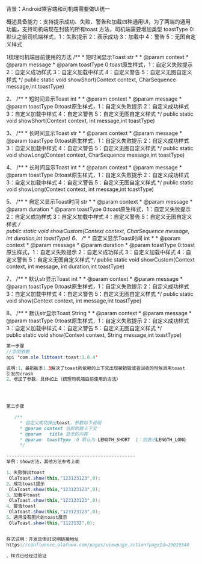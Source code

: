 背景：Android乘客端和司机端需要做UI统一

概述具备能力：支持提示成功、失败、警告和加载四种通用UI，为了两端的通用功能，支持司机端现在封装的所有toast
方法，司机端需要增加类型
toastType 0:默认之前司机端样式，1：失败提示 2：表示成功 3：加载中 4：警告 5：无图自定义样式

1梳理司机端目前使用的方法
    /**
     * 短时间显示Toast str
     *
     * @param context
     * @param message
     * @param toastType 0:toast原生样式，1：自定义失败提示 2：自定义成功样式 3：自定义加载中样式 4：自定义警告 5：自定义无图自定义样式
     */
    public static void showShort(Context context, CharSequence message,int toastType)


2、   /**
       * 短时间显示Toast int
       *
       * @param context
       * @param message
       * @param toastType 0:toast原生样式，1：自定义失败提示 2：自定义成功样式 3：自定义加载中样式 4：自定义警告 5：自定义无图自定义样式
       */
      public static void showShort(Context context, int message,int toastType)

3、   /**
       * 长时间显示Toast str
       *
       * @param context
       * @param message
       * @param toastType 0:toast原生样式，1：自定义失败提示 2：自定义成功样式 3：自定义加载中样式 4：自定义警告 5：自定义无图自定义样式
       */
      public static void showLong(Context context, CharSequence message,int toastType)

4、   /**
       * 长时间显示Toast int
       *
       * @param context
       * @param message
       * @param toastType 0:toast原生样式，1：自定义失败提示 2：自定义成功样式 3：自定义加载中样式 4：自定义警告 5：自定义无图自定义样式
       */
      public static void showLong(Context context, int message,int toastType)

5、   /**
       * 自定义显示Toast时间 str
       *
       * @param context
       * @param message
       * @param duration
       * @param toastType 0:toast原生样式，1：自定义失败提示 2：自定义成功样式 3：自定义加载中样式 4：自定义警告 5：自定义无图自定义样式
       */<br>
      public static void showCustom(Context context, CharSequence message, int duration,int toastType)
6、   /**
       * 自定义显示Toast时间 int
       *
       * @param context
       * @param message
       * @param duration
       * @param toastType 0:toast原生样式，1：自定义失败提示 2：自定义成功样式 3：自定义加载中样式 4：自定义警告 5：自定义无图自定义样式
       */
      public static void showCustom(Context context, int message, int duration,int toastType)

7、   /**
       * 默认str显示Toast int
       *
       * @param context
       * @param message
       * @param toastType 0:toast原生样式，1：自定义失败提示 2：自定义成功样式 3：自定义加载中样式 4：自定义警告 5：自定义无图自定义样式
       */
      public static void show(Context context, int message,int toastType)

8、   /**
       * 默认str显示Toast String
       *
       * @param context
       * @param message
       * @param toastType 0:toast原生样式，1：自定义失败提示 2：自定义成功样式 3：自定义加载中样式 4：自定义警告 5：自定义无图自定义样式
       */
       </br>
      public static void show(Context context, String message,int toastType)



```java
第一步骤
//添加依赖
api 'com.ole.libtoast:toast:1.0.4'

说明:1、最新版本1.3解决了toast所依赖的上下文出现被销毁或者回收的时候调用toast
引发的crash
2、增加了参数，具体如上（梳理司机端目前使用的方法）


 
```
```java
第二步骤

   /**
     * 自定义成功弹出toast，参数如下说明
     * @param context 当前依赖上下文
     * @param   title 显示的内容             
     * @param  toastType :0 默认为 LENGTH_SHORT  1：则表示LENGTH_LONG
     */

------------------------------------------------
举例：show方法，其他方法参考上面

1、失败弹出toast
 OlaToast.show(this,"123123123",0);
2、成功toast提示
 OlaToast.show(this,"123123123",0);
3、加载中toast
 OlaToast.show(this,"123123123",0);
4、警告toast
 OlaToast.show(this,"123123123",0);
5、通用没有图片的toast展示
 OlaToast.show(this,"1123132",0);


样式说明：开发具体UI说明链接地址
https://confluence.olafuwu.com/pages/viewpage.action?pageId=19019340

、样式已经经过验证

```